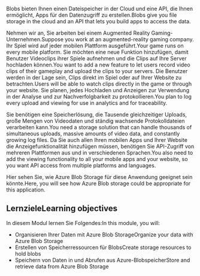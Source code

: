 <span data-ttu-id="347c7-101">Blobs bieten Ihnen einen Dateispeicher in der Cloud und eine API, die Ihnen ermöglicht, Apps für den Datenzugriff zu erstellen.</span><span class="sxs-lookup"><span data-stu-id="347c7-101">Blobs give you file storage in the cloud and an API that lets you build apps to access the data.</span></span>

<span data-ttu-id="347c7-102">Nehmen wir an, Sie arbeiten bei einem Augmented Reality Gaming-Unternehmen.</span><span class="sxs-lookup"><span data-stu-id="347c7-102">Suppose you work at an augmented-reality gaming company.</span></span> <span data-ttu-id="347c7-103">Ihr Spiel wird auf jeder mobilen Plattform ausgeführt.</span><span class="sxs-lookup"><span data-stu-id="347c7-103">Your game runs on every mobile platform.</span></span> <span data-ttu-id="347c7-104">Sie möchten eine neue Funktion hinzufügen, damit Benutzer Videoclips ihrer Spiele aufnehmen und die Clips auf Ihre Server hochladen können.</span><span class="sxs-lookup"><span data-stu-id="347c7-104">You want to add a new feature to let users record video clips of their gameplay and upload the clips to your servers.</span></span> <span data-ttu-id="347c7-105">Die Benutzer werden in der Lage sein, Clips direkt im Spiel oder auf Ihrer Website zu betrachten.</span><span class="sxs-lookup"><span data-stu-id="347c7-105">Users will be able to watch clips directly in the game or through your website.</span></span> <span data-ttu-id="347c7-106">Sie planen, jedes Hochladen und Anzeigen zur Verwendung in der Analyse und zur Nachverfolgbarkeit zu protokollieren.</span><span class="sxs-lookup"><span data-stu-id="347c7-106">You plan to log every upload and viewing for use in analytics and for traceability.</span></span>

<span data-ttu-id="347c7-107">Sie benötigen eine Speicherlösung, die Tausende gleichzeitiger Uploads, große Mengen von Videodaten und ständig wachsende Protokolldateien verarbeiten kann.</span><span class="sxs-lookup"><span data-stu-id="347c7-107">You need a storage solution that can handle thousands of simultaneous uploads, massive amounts of video data, and constantly growing log files.</span></span> <span data-ttu-id="347c7-108">Da Sie auch allen Ihren mobilen Apps und Ihrer Website die Anzeigefunktionalität hinzufügen müssen, benötigen Sie API-Zugriff von mehreren Plattformen aus und in verschiedenen Sprachen.</span><span class="sxs-lookup"><span data-stu-id="347c7-108">You also need to add the viewing functionality to all your mobile apps and your website, so you want API access from multiple platforms and languages.</span></span>

<span data-ttu-id="347c7-109">Hier sehen Sie, wie Azure Blob Storage für diese Anwendung geeignet sein könnte.</span><span class="sxs-lookup"><span data-stu-id="347c7-109">Here, you will see how Azure Blob storage could be appropriate for this application.</span></span>

## <a name="learning-objectives"></a><span data-ttu-id="347c7-110">Lernziele</span><span class="sxs-lookup"><span data-stu-id="347c7-110">Learning objectives</span></span>
<span data-ttu-id="347c7-111">In diesem Modul lernen Sie Folgendes:</span><span class="sxs-lookup"><span data-stu-id="347c7-111">In this module, you will:</span></span>

- <span data-ttu-id="347c7-112">Organisieren Ihrer Daten mit Azure Blob Storage</span><span class="sxs-lookup"><span data-stu-id="347c7-112">Organize your data with Azure Blob Storage</span></span>
- <span data-ttu-id="347c7-113">Erstellen von Speicherressourcen für Blobs</span><span class="sxs-lookup"><span data-stu-id="347c7-113">Create storage resources to hold blobs</span></span>
- <span data-ttu-id="347c7-114">Speichern von Daten in und Abrufen aus Azure-Blobspeicher</span><span class="sxs-lookup"><span data-stu-id="347c7-114">Store and retrieve data from Azure Blob Storage</span></span>
